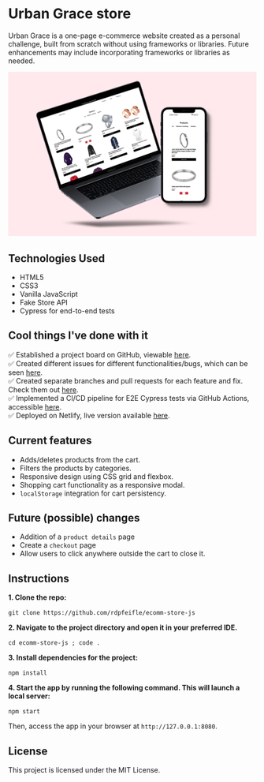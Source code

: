 # Urban Grace store

Urban Grace is a one-page e-commerce website created as a personal challenge, built from scratch without using frameworks or libraries. Future enhancements may include incorporating frameworks or libraries as needed.

![Urban Grace store - mockup](images/urbanGrace-store-mockup.png)

## Technologies Used

- HTML5
- CSS3
- Vanilla JavaScript
- Fake Store API
- Cypress for end-to-end tests

## Cool things I've done with it

✅ Established a project board on GitHub, viewable [here](https://github.com/users/rdpfeifle/projects/6).  
✅ Created different issues for different functionalities/bugs, which can be seen [here](https://github.com/rdpfeifle/ecomm-store-js/issues).  
✅ Created separate branches and pull requests for each feature and fix. Check them out [here](https://github.com/rdpfeifle/ecomm-store-js/pulls).  
✅ Implemented a CI/CD pipeline for E2E Cypress tests via GitHub Actions, accessible [here](https://github.com/rdpfeifle/ecomm-store-js/actions).  
✅ Deployed on Netlify, live version available [here](https://vanilla-js-store-f62b9a.netlify.app).

## Current features

- Adds/deletes products from the cart.
- Filters the products by categories.
- Responsive design using CSS grid and flexbox.
- Shopping cart functionality as a responsive modal.
- `localStorage` integration for cart persistency.

## Future (possible) changes

- Addition of a `product details` page
- Create a `checkout` page
- Allow users to click anywhere outside the cart to close it.

## Instructions

**1. Clone the repo:**

```
git clone https://github.com/rdpfeifle/ecomm-store-js
```

**2. Navigate to the project directory and open it in your preferred IDE.**

```
cd ecomm-store-js ; code .
```

**3. Install dependencies for the project:**

```
npm install
```

**4. Start the app by running the following command. This will launch a local server:**

```
npm start
```

Then, access the app in your browser at `http://127.0.0.1:8080`.

## License

This project is licensed under the MIT License.
